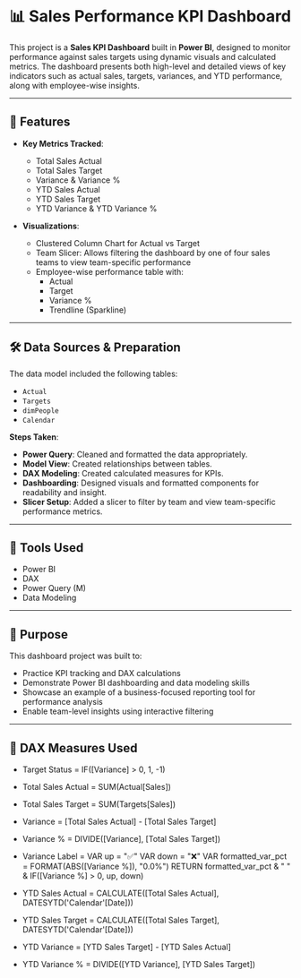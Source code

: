 # 📊 Sales Performance KPI Dashboard

This project is a **Sales KPI Dashboard** built in **Power BI**, designed to monitor performance against sales targets using dynamic visuals and calculated metrics. The dashboard presents both high-level and detailed views of key indicators such as actual sales, targets, variances, and YTD performance, along with employee-wise insights.

---

## 🚀 Features

- **Key Metrics Tracked**:
  - Total Sales Actual
  - Total Sales Target
  - Variance & Variance %
  - YTD Sales Actual
  - YTD Sales Target
  - YTD Variance & YTD Variance %

- **Visualizations**:
  - Clustered Column Chart for Actual vs Target
  - Team Slicer: Allows filtering the dashboard by one of four sales teams to view team-specific performance
  - Employee-wise performance table with:
    - Actual
    - Target
    - Variance %
    - Trendline (Sparkline)

---

## 🛠️ Data Sources & Preparation

The data model included the following tables:

- `Actual`
- `Targets`
- `dimPeople`
- `Calendar`

**Steps Taken**:

- **Power Query**: Cleaned and formatted the data appropriately.
- **Model View**: Created relationships between tables.
- **DAX Modeling**: Created calculated measures for KPIs.
- **Dashboarding**: Designed visuals and formatted components for readability and insight.
- **Slicer Setup**: Added a slicer to filter by team and view team-specific performance metrics.

---

## 📎 Tools Used

- Power BI  
- DAX  
- Power Query (M)  
- Data Modeling

---

## 📌 Purpose

This dashboard project was built to:

- Practice KPI tracking and DAX calculations  
- Demonstrate Power BI dashboarding and data modeling skills  
- Showcase an example of a business-focused reporting tool for performance analysis  
- Enable team-level insights using interactive filtering

---

## 🧮 DAX Measures Used


- Target Status = IF([Variance] > 0, 1, -1)

- Total Sales Actual = SUM(Actual[Sales])

- Total Sales Target = SUM(Targets[Sales])

- Variance = [Total Sales Actual] - [Total Sales Target]

- Variance % = DIVIDE([Variance], [Total Sales Target])

- Variance Label = 
     VAR up = "✅"
     VAR down = "❌"
     VAR formatted_var_pct = FORMAT(ABS([Variance %]), "0.0%")
     RETURN formatted_var_pct & " " & IF([Variance %] > 0, up, down)

- YTD Sales Actual = CALCULATE([Total Sales Actual], DATESYTD('Calendar'[Date]))

- YTD Sales Target = CALCULATE([Total Sales Target], DATESYTD('Calendar'[Date]))

- YTD Variance = [YTD Sales Target] - [YTD Sales Actual]

- YTD Variance % = DIVIDE([YTD Variance], [YTD Sales Target])
